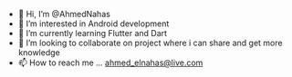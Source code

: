 - 👋 Hi, I’m @AhmedNahas
- 👀 I’m interested in Android development
- 🌱 I’m currently learning Flutter and Dart
- 💞️ I’m looking to collaborate on project where i can share and get more knowledge
- 📫 How to reach me ... ahmed_elnahas@live.com

<!---
AhmedNahas/AhmedNahas is a ✨ special ✨ repository because its `README.md` (this file) appears on your GitHub profile.
You can click the Preview link to take a look at your changes.
--->
